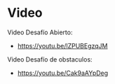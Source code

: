 Video
====

Video Desafío Abierto:

- https://youtu.be/lZPUBEgzqJM

Video Desafío de obstaculos:

- https://youtu.be/Cak9aAYpDeg
